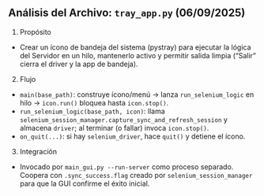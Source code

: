 ﻿## Análisis del Archivo: `tray_app.py` (06/09/2025)

1) Propósito

- Crear un ícono de bandeja del sistema (pystray) para ejecutar la lógica del Servidor en un hilo, mantenerlo activo y permitir salida limpia (“Salir” cierra el driver y la app de bandeja).

2) Flujo

- `main(base_path)`: construye ícono/menú → lanza `run_selenium_logic` en hilo → `icon.run()` bloquea hasta `icon.stop()`.
- `run_selenium_logic(base_path, icon)`: llama `selenium_session_manager.capture_sync_and_refresh_session` y almacena `driver`; al terminar (o fallar) invoca `icon.stop()`.
- `on_quit(...)`: si hay `selenium_driver`, hace `quit()` y detiene el ícono.

3) Integración

- Invocado por `main_gui.py --run-server` como proceso separado. Coopera con `.sync_success.flag` creado por `selenium_session_manager` para que la GUI confirme el éxito inicial.

